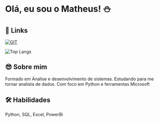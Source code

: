 
# Olá, eu sou o Matheus! ⛄


## 🔗 Links
[![GIT](https://img.shields.io/badge/GitHub-100000?style=for-the-badge&logo=github&logoColor=white)](https://github.com/ribeiromaths)

![Top Langs](https://github-readme-stats-git-masterrstaa-rickstaa.vercel.app/api/top-langs/?username=ribeiromaths&layout=compact&bg_color=85142a&border_color=ffb433&title_color=ffffff&text_color=ffffff)
## 😎 Sobre mim
Formado em Ánalise e desenvolvimento de sistemas. Estudando para me tornar analista de dados. Com foco em Python e ferramentas Microsoft


## 🛠 Habilidades
Python, SQL, Excel, PowerBi

